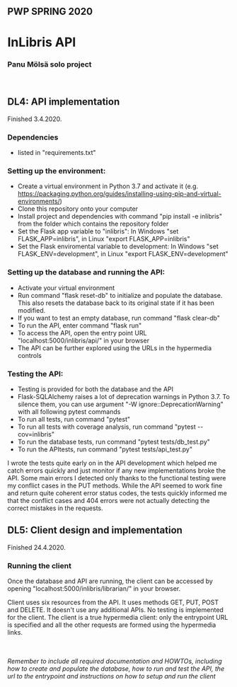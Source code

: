 ## PWP SPRING 2020
# InLibris API

### Panu Mölsä solo project
<br/>

## DL4: API implementation

Finished 3.4.2020.

### Dependencies
* listed in "requirements.txt"

### Setting up the environment:
* Create a virtual environment in Python 3.7 and activate it (e.g. https://packaging.python.org/guides/installing-using-pip-and-virtual-environments/)
* Clone this repository onto your computer
* Install project and dependencies with command "pip install -e inlibris" from the folder which contains the repository folder
* Set the Flask app variable to "inlibris": In Windows "set FLASK_APP=inlibris", in Linux "export FLASK_APP=inlibris"
* Set the Flask enviromental variable to development: In Windows "set FLASK_ENV=development", in Linux "export FLASK_ENV=development"

### Setting up the database and running the API:

* Activate your virtual environment
* Run command "flask reset-db" to initialize and populate the database. This also resets the database back to its original state if it has been modified.
* If you want to test an empty database, run command "flask clear-db"
* To run the API, enter command "flask run"
* To access the API, open the entry point URL "localhost:5000/inlibris/api/" in your browser
* The API can be further explored using the URLs in the hypermedia controls

### Testing the API:

* Testing is provided for both the database and the API
* Flask-SQLAlchemy raises a lot of deprecation warnings in Python 3.7. To silence them, you can use argument "-W ignore::DeprecationWarning" with all following pytest commands
* To run all tests, run command "pytest"
* To run all tests with coverage analysis, run command "pytest --cov=inlibris"
* To run the database tests, run command "pytest tests/db_test.py"
* To run the APItests, run command "pytest tests/api_test.py"

I wrote the tests quite early on in the API development which helped me catch errors quickly and just monitor if any new implementations broke the API. Some main errors I detected only thanks to the functional testing were my conflict cases in the PUT methods. While the API seemed to work fine and return quite coherent error status codes, the tests quickly informed me that the conflict cases and 404 errors were not actually detecting the correct mistakes in the requests.

## DL5: Client design and implementation

Finished 24.4.2020.

### Running the client

Once the database and API are running, the client can be accessed by opening "localhost:5000/inlibris/librarian/" in your browser.

Client uses six resources from the API. It uses methods GET, PUT, POST and DELETE. It doesn't use any additional APIs. No testing is implemented for the client. The client is a true hypermedia client: only the entrypoint URL is specified and all the other requests are formed using the hypermedia links.

<br/><br/>
*Remember to include all required documentation and HOWTOs, including how to create and populate the database, how to run and test the API, the url to the entrypoint and instructions on how to setup and run the client*



